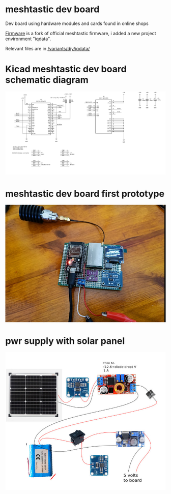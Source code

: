 # meshtastic dev board
Dev board using hardware modules and cards found in online shops

[Firmware](https://github.com/fzellini/meshtastic-firmware/tree/iqdata) is a fork of official meshtastic firmware, i added a new project environment "iqdata".

Relevant files are in [/variants/diy/iqdata/ ](https://github.com/fzellini/meshtastic-firmware/tree/iqdata/variants/diy/iqdata)


# Kicad meshtastic dev board schematic diagram
![schematic diagram](img/prototype-1-schematic-diagram.png)

# meshtastic dev board first prototype
![schematic diagram](img/prototype-1.png)

# pwr supply with solar panel
![schematic diagram](img/pwr-supply.jpg)

